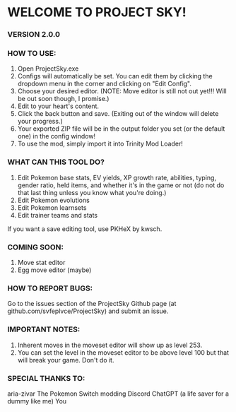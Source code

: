 # WELCOME TO PROJECT SKY!
### VERSION 2.0.0

### HOW TO USE:
1. Open ProjectSky.exe
2. Configs will automatically be set. You can edit them by clicking the dropdown menu in the corner and clicking on "Edit Config".
3. Choose your desired editor. (NOTE: Move editor is still not out yet!!! Will be out soon though, I promise.)
4. Edit to your heart's content.
5. Click the back button and save. (Exiting out of the window will delete your progress.)
6. Your exported ZIP file will be in the output folder you set (or the default one) in the config window!
7. To use the mod, simply import it into Trinity Mod Loader!

### WHAT CAN THIS TOOL DO?
1. Edit Pokemon base stats, EV yields, XP growth rate, abilities, typing, gender ratio, held items, and whether it's in the game or not (do not do that last thing unless you know what you're doing.)
2. Edit Pokemon evolutions
3. Edit Pokemon learnsets
4. Edit trainer teams and stats

If you want a save editing tool, use PKHeX by kwsch.

### COMING SOON:
1. Move stat editor
2. Egg move editor (maybe)

### HOW TO REPORT BUGS:
Go to the issues section of the ProjectSky Github page (at github.com/svfeplvce/ProjectSky) and submit an issue.

### IMPORTANT NOTES:
1. Inherent moves in the moveset editor will show up as level 253.
2. You can set the level in the moveset editor to be above level 100 but that will break your game. Don't do it.

### SPECIAL THANKS TO:
aria-zivar
The Pokemon Switch modding Discord
ChatGPT (a life saver for a dummy like me)
You